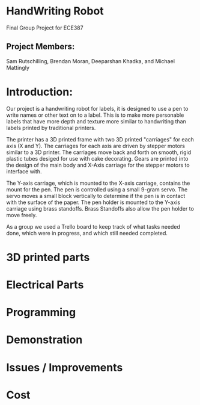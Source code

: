 # HandWriting Robot
Final Group Project for ECE387


## Project Members:
Sam Rutschilling, Brendan Moran, Deeparshan Khadka, and Michael Mattingly


# Introduction:

Our project is a handwriting robot for labels, it is designed to use a pen to write names or other text on to a label. This is to make more personable labels that have more depth and texture more similar to handwriting than labels printed by traditional printers.

The printer has a 3D printed frame with two 3D printed "carriages" for each axis (X and Y). The carriages for each axis are driven by stepper motors similar to a 3D printer. The carriages move back and forth on smooth, rigid plastic tubes desiged for use with cake decorating. Gears are printed into the design of the main body and X-Axis carriage for the stepper motors to interface with.

The Y-axis carriage, which is mounted to the X-axis carriage, contains the mount for the pen. The pen is controlled using a small 9-gram servo. The servo moves a small block vertically to determine if the pen is in contact with the surface of the paper. The pen holder is mounted to the Y-axis carriage using brass standoffs. Brass Standoffs also allow the pen holder to move freely.

As a group we used a Trello board to keep track of what tasks needed done, which were in progress, and which still needed completed.

# 3D printed parts

# Electrical Parts

# Programming

# Demonstration

# Issues / Improvements

# Cost

